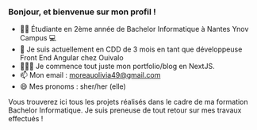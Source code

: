 ### Bonjour, et bienvenue sur mon profil !

- 🧑‍🎓 Étudiante en 2ème année de Bachelor Informatique à Nantes Ynov Campus 💻 
- 🌱 Je suis actuellement en CDD de 3 mois en tant que développeuse Front End Angular chez Ouivalo
- 🧑🏼‍💻 Je commence tout juste mon portfolio/blog en NextJS.
- 📫 Mon email : moreauolivia49@gmail.com
- 😄 Mes pronoms : sher/her (elle)

Vous trouverez ici tous les projets réalisés dans le cadre de ma formation Bachelor Informatique. Je suis preneuse de tout retour sur mes travaux effectués !
